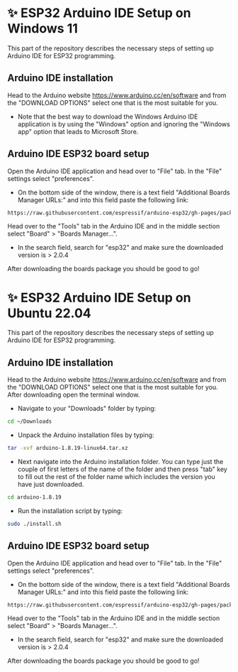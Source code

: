 # ✨ ESP32 Arduino IDE Setup on Windows 11
This part of the repository describes the necessary steps of setting up Arduino IDE for ESP32 programming.

## Arduino IDE installation
Head to the Arduino website https://www.arduino.cc/en/software and from the "DOWNLOAD OPTIONS" select one that is the most suitable for you.

* Note that the best way to download the Windows Arduino IDE application is by using the "Windows" option and ignoring the "Windows app" option that leads to Microsoft Store.

## Arduino IDE ESP32 board setup
Open the Arduino IDE application and head over to "File" tab. In the "File" settings select "preferences".

* On the bottom side of the window, there is a text field "Additional Boards Manager URLs:" and into this field paste the following link: 
```sh
https://raw.githubusercontent.com/espressif/arduino-esp32/gh-pages/package_esp32_dev_index.json
```

Head over to the "Tools" tab in the Arduino IDE and in the middle section select "Board" > "Boards Manager...".

* In the search field, search for "esp32" and make sure the downloaded version is > 2.0.4

After downloading the boards package you should be good to go!

# ✨ ESP32 Arduino IDE Setup on Ubuntu 22.04
This part of the repository describes the necessary steps of setting up Arduino IDE for ESP32 programming.

## Arduino IDE installation
Head to the Arduino website https://www.arduino.cc/en/software and from the "DOWNLOAD OPTIONS" select one that is the most suitable for you. After downloading open the terminal window.

* Navigate to your "Downloads" folder by typing:
```sh
cd ~/Downloads
```
* Unpack the Arduino installation files by typing:
```sh
tar -xvf arduino-1.8.19-linux64.tar.xz
```
* Next navigate into the Arduino installation folder. You can type just the couple of first letters of the name of the folder and then press "tab" key to fill out the rest of the folder name which includes the version you have just downloaded.
```sh
cd arduino-1.8.19
```
* Run the installation script by typing:
```sh
sudo ./install.sh
```

## Arduino IDE ESP32 board setup
Open the Arduino IDE application and head over to "File" tab. In the "File" settings select "preferences".

* On the bottom side of the window, there is a text field "Additional Boards Manager URLs:" and into this field paste the following link:
```sh
https://raw.githubusercontent.com/espressif/arduino-esp32/gh-pages/package_esp32_dev_index.json
```

Head over to the "Tools" tab in the Arduino IDE and in the middle section select "Board" > "Boards Manager...".

* In the search field, search for "esp32" and make sure the downloaded version is > 2.0.4

After downloading the boards package you should be good to go!

